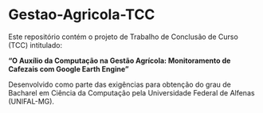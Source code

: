 # Gestao-Agricola-TCC

Este repositório contém o projeto de Trabalho de Conclusão de Curso (TCC) intitulado:

**“O Auxílio da Computação na Gestão Agrícola: Monitoramento de Cafezais com Google Earth Engine”**

Desenvolvido como parte das exigências para obtenção do grau de Bacharel em Ciência da Computação pela Universidade Federal de Alfenas (UNIFAL-MG).
